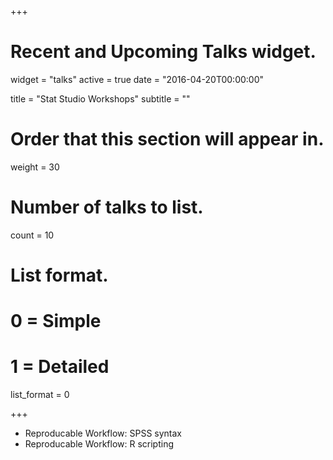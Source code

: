 +++
# Recent and Upcoming Talks widget.
widget = "talks"
active = true
date = "2016-04-20T00:00:00"

title = "Stat Studio Workshops"
subtitle = ""

# Order that this section will appear in.
weight = 30

# Number of talks to list.
count = 10

# List format.
#   0 = Simple
#   1 = Detailed
list_format = 0

+++

- Reproducable Workflow: SPSS syntax
- Reproducable Workflow: R scripting